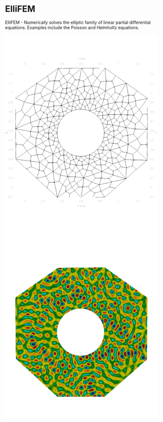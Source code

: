 # ElliFEM
ElliFEM - Numerically solves the elliptic family of linear partial differential equations. Examples include the Poisson and Helmholtz equations.

![](images/mesh_p4.png)![](images/30pi_p4.png)

